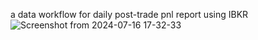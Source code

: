 a data workflow for daily post-trade pnl report using IBKR
![Screenshot from 2024-07-16 17-32-33](https://github.com/user-attachments/assets/122c174e-e153-4b55-9f24-6153e7b0ac66)
